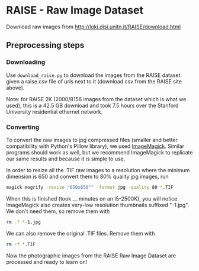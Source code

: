 # RAISE - Raw Image Dataset

Download raw images from http://loki.disi.unitn.it/RAISE/download.html

## Preprocessing steps

### Downloading

Use `download_raise.py` to download the images from the RAISE dataset given a raise.csv file of urls next to it (download csv from the RAISE site above).

Note: for RAISE 2K (2000/8156 images from the dataset which is what we used), this is a 42.5 GB download and took 7.5 hours over the Stanford University residential ethernet network.

### Converting

To convert the raw images to jpg compressed files (smaller and better compatibility with Python's Pillow library), we used [ImageMagick](https://imagemagick.org/). Similar programs should work as well, but we recommend ImageMagick to replicate our same results and because it is simple to use.

In order to resize all the .TIF raw images to a resolution where the minimum dimension is 650 and convert them to 80% quality jpg images, run

```bash
magick mogrify -resize "650x650^" -format jpg -quality 80 *.TIF
```

When this is finished (took __ minutes on an i5-2500K), you will notice ImageMagick also creates very-low resolution thumbnails suffixed "-1.jpg". We don't need them, so remove them with

```bash
rm -f *-1.jpg
```

We can also remove the original .TIF files. Remove them with

```bash
rm -f *.TIF
```

Now the photographic images from the RAISE Raw Image Dataset are processed and ready to learn on!
